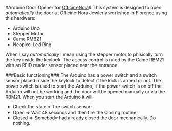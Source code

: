 #Arduino Door Opener for [OfficineNora](http://www.officinenora.it)#
This system is designed to open *automatically* the door at Officine Nora Jewlerly workshop in Florence using this hardware:
* Arduino Uno
* Stepper Motor
* Came RMB21
* Neopixel Led Ring

When I say *automatically* I mean using the stepper motor to phisically turn the key inside the keylock. The access control is ruled by
the Came RBM21 with an RFID reader sensor placed near the entrance.

###Basic functioning###
The Arduino has a power switch and a switch sensor placed inside the keylock to detect if the lock is armed or not. The power switch is used
to start the Arduino, if the power switch is on off the Arduino will not be working and the door will be opened manually or via the RBM21.
When you start the Arduino it will:

* Check the state of the switch sensor:
 * Open => Wait 48 seconds and then fire the Closing routine.
 * Closed => Somebody had already closed the door mechanically. Do nothing.
